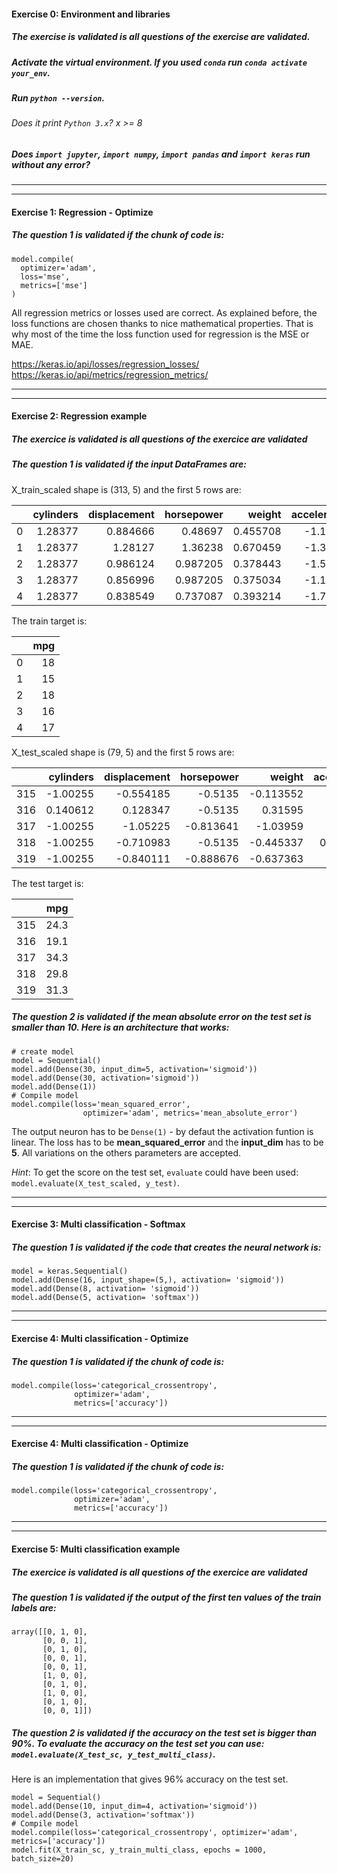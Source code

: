 #### Exercise 0: Environment and libraries

##### The exercise is validated is all questions of the exercise are validated.

##### Activate the virtual environment. If you used `conda` run `conda activate your_env`.

##### Run `python --version`.

###### Does it print `Python 3.x`? x >= 8

##### Does `import jupyter`, `import numpy`, `import pandas` and `import keras` run without any error?

---

---

#### Exercise 1: Regression - Optimize

##### The question 1 is validated if the chunk of code is:

```
model.compile(
  optimizer='adam',
  loss='mse',
  metrics=['mse']
)
```

All regression metrics or losses used are correct. As explained before, the loss functions are chosen thanks to nice mathematical properties. That is why most of the time the loss function used for regression is the MSE or MAE.

https://keras.io/api/losses/regression_losses/
https://keras.io/api/metrics/regression_metrics/

---

---

#### Exercise 2: Regression example

##### The exercice is validated is all questions of the exercice are validated

##### The question 1 is validated if the input DataFrames are:

X_train_scaled shape is (313, 5) and the first 5 rows are:

|     | cylinders | displacement | horsepower |   weight | acceleration |
| --: | --------: | -----------: | ---------: | -------: | -----------: |
|   0 |   1.28377 |     0.884666 |    0.48697 | 0.455708 |     -1.19481 |
|   1 |   1.28377 |      1.28127 |    1.36238 | 0.670459 |     -1.37737 |
|   2 |   1.28377 |     0.986124 |   0.987205 | 0.378443 |     -1.55992 |
|   3 |   1.28377 |     0.856996 |   0.987205 | 0.375034 |     -1.19481 |
|   4 |   1.28377 |     0.838549 |   0.737087 | 0.393214 |     -1.74247 |

The train target is:

|     | mpg |
| --: | --: |
|   0 |  18 |
|   1 |  15 |
|   2 |  18 |
|   3 |  16 |
|   4 |  17 |

X_test_scaled shape is (79, 5) and the first 5 rows are:

|     | cylinders | displacement | horsepower |    weight | acceleration |
| --: | --------: | -----------: | ---------: | --------: | -----------: |
| 315 |  -1.00255 |    -0.554185 |    -0.5135 | -0.113552 |      1.76253 |
| 316 |  0.140612 |     0.128347 |    -0.5135 |   0.31595 |      1.25139 |
| 317 |  -1.00255 |     -1.05225 |  -0.813641 |  -1.03959 |     0.192584 |
| 318 |  -1.00255 |    -0.710983 |    -0.5135 | -0.445337 |    0.0830525 |
| 319 |  -1.00255 |    -0.840111 |  -0.888676 | -0.637363 |     0.813262 |

The test target is:

|     |  mpg |
| --: | ---: |
| 315 | 24.3 |
| 316 | 19.1 |
| 317 | 34.3 |
| 318 | 29.8 |
| 319 | 31.3 |

##### The question 2 is validated if the mean absolute error on the test set is smaller than 10. Here is an architecture that works:

```
# create model
model = Sequential()
model.add(Dense(30, input_dim=5, activation='sigmoid'))
model.add(Dense(30, activation='sigmoid'))
model.add(Dense(1))
# Compile model
model.compile(loss='mean_squared_error',
                optimizer='adam', metrics='mean_absolute_error')
```

The output neuron has to be `Dense(1)` - by defaut the activation funtion is linear. The loss has to be **mean_squared_error** and the **input_dim** has to be **5**. All variations on the others parameters are accepted.

_Hint_: To get the score on the test set, `evaluate` could have been used: `model.evaluate(X_test_scaled, y_test)`.

---

---

#### Exercise 3: Multi classification - Softmax

##### The question 1 is validated if the code that creates the neural network is:

```
model = keras.Sequential()
model.add(Dense(16, input_shape=(5,), activation= 'sigmoid'))
model.add(Dense(8, activation= 'sigmoid'))
model.add(Dense(5, activation= 'softmax'))
```

---

---

#### Exercise 4: Multi classification - Optimize

##### The question 1 is validated if the chunk of code is:

```
model.compile(loss='categorical_crossentropy',
              optimizer='adam',
              metrics=['accuracy'])
```

---

---

#### Exercise 4: Multi classification - Optimize

##### The question 1 is validated if the chunk of code is:

```
model.compile(loss='categorical_crossentropy',
              optimizer='adam',
              metrics=['accuracy'])
```

---

---

#### Exercise 5: Multi classification example

##### The exercice is validated is all questions of the exercice are validated

##### The question 1 is validated if the output of the first ten values of the train labels are:

```
array([[0, 1, 0],
       [0, 0, 1],
       [0, 1, 0],
       [0, 0, 1],
       [0, 0, 1],
       [1, 0, 0],
       [0, 1, 0],
       [1, 0, 0],
       [0, 1, 0],
       [0, 0, 1]])
```

##### The question 2 is validated if the accuracy on the test set is bigger than 90%. To evaluate the accuracy on the test set you can use: `model.evaluate(X_test_sc, y_test_multi_class)`.

Here is an implementation that gives 96% accuracy on the test set.

```
model = Sequential()
model.add(Dense(10, input_dim=4, activation='sigmoid'))
model.add(Dense(3, activation='softmax'))
# Compile model
model.compile(loss='categorical_crossentropy', optimizer='adam', metrics=['accuracy'])
model.fit(X_train_sc, y_train_multi_class, epochs = 1000, batch_size=20)
```
